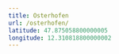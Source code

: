 ```yaml
---
title: Osterhofen
url: /osterhofen/
latitude: 47.875058800000005
longitude: 12.310818800000002
---
```


